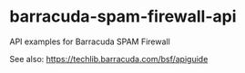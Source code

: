 # barracuda-spam-firewall-api
API examples for Barracuda SPAM Firewall

See also: https://techlib.barracuda.com/bsf/apiguide
